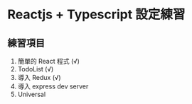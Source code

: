 # Reactjs + Typescript 設定練習

## 練習項目

  1. 簡單的 React 程式 (√)
  2. TodoList (√)
  3. 導入 Redux (√)
  4. 導入 express dev server
  5. Universal